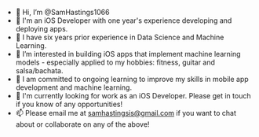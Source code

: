 - 👋 Hi, I’m @SamHastings1066
- 📱 I'm an iOS Developer with one year's experience developing and deploying apps.
- 🤖 I have six years prior experience in Data Science and Machine Learning.
- 👀 I’m interested in building iOS apps that implement machine learning models - especially applied to my hobbies: fitness, guitar and salsa/bachata.
- 🌱 I am committed to ongoing learning  to improve my skills in mobile app development and machine learning.
- 💞️ I'm currently looking for work as an iOS Developer. Please get in touch if you know of any opportunities!
- 📫 Please email me at samhastingsis@gmail.com if you want to chat about or collaborate on any of the above!
